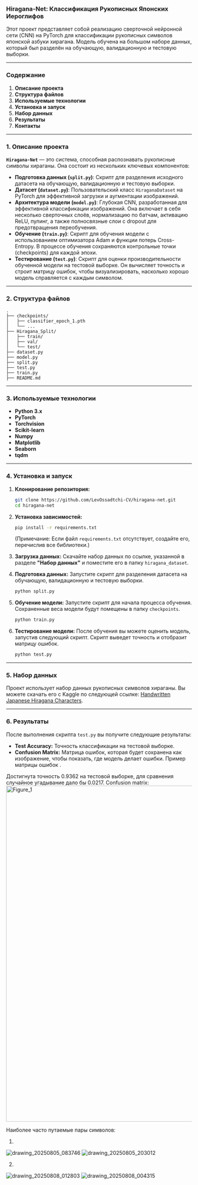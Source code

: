 ### **Hiragana-Net: Классификация Рукописных Японских Иероглифов**

Этот проект представляет собой реализацию сверточной нейронной сети (CNN) на PyTorch для классификации рукописных символов японской азбуки хирагана. Модель обучена на большом наборе данных, который был разделён на обучающую, валидационную и тестовую выборки.

-----

### **Содержание**

1.  **Описание проекта**
2.  **Структура файлов**
3.  **Используемые технологии**
4.  **Установка и запуск**
5.  **Набор данных**
6.  **Результаты**
7.  **Контакты**

-----

### **1. Описание проекта**

**`Hiragana-Net`** — это система, способная распознавать рукописные символы хираганы. Она состоит из нескольких ключевых компонентов:

  * **Подготовка данных (`split.py`)**: Скрипт для разделения исходного датасета на обучающую, валидационную и тестовую выборки.
  * **Датасет (`dataset.py`)**: Пользовательский класс `HiraganaDataset` на PyTorch для эффективной загрузки и аугментации изображений.
  * **Архитектура модели (`model.py`)**: Глубокая CNN, разработанная для эффективной классификации изображений. Она включает в себя несколько сверточных слоёв, нормализацию по батчам, активацию ReLU, пулинг, а также полносвязные слои с dropout для предотвращения переобучения.
  * **Обучение (`train.py`)**: Скрипт для обучения модели с использованием оптимизатора Adam и функции потерь Cross-Entropy. В процессе обучения сохраняются контрольные точки (checkpoints) для каждой эпохи.
  * **Тестирование (`test.py`)**: Скрипт для оценки производительности обученной модели на тестовой выборке. Он вычисляет точность и строит матрицу ошибок, чтобы визуализировать, насколько хорошо модель справляется с каждым символом.

-----

### **2. Структура файлов**

```
.
├── checkpoints/
│   ├── classifier_epoch_1.pth
│   └── ...
├── Hiragana_Split/
│   ├── train/
│   ├── val/
│   └── test/
├── dataset.py
├── model.py
├── split.py
├── test.py
├── train.py
├── README.md
```

-----

### **3. Используемые технологии**

  * **Python 3.x**
  * **PyTorch**
  * **Torchvision**
  * **Scikit-learn**
  * **Numpy**
  * **Matplotlib**
  * **Seaborn**
  * **tqdm**

-----

### **4. Установка и запуск**

1.  **Клонирование репозитория:**

    ```bash
    git clone https://github.com/LevOssadtchi-CV/hiragana-net.git
    cd hiragana-net
    ```

2.  **Установка зависимостей:**

    ```bash
    pip install -r requirements.txt
    ```

    (Примечание: Если файл `requirements.txt` отсутствует, создайте его, перечислив все библиотеки.)

3.  **Загрузка данных:**
    Скачайте набор данных по ссылке, указанной в разделе **"Набор данных"** и поместите его в папку `hiragana_dataset`.

4.  **Подготовка данных:**
    Запустите скрипт для разделения датасета на обучающую, валидационную и тестовую выборки.

    ```bash
    python split.py
    ```

5.  **Обучение модели:**
    Запустите скрипт для начала процесса обучения. Сохраненные веса модели будут помещены в папку `checkpoints`.

    ```bash
    python train.py
    ```

6.  **Тестирование модели:**
    После обучения вы можете оценить модель, запустив следующий скрипт. Скрипт выведет точность и отобразит матрицу ошибок.

    ```bash
    python test.py
    ```

-----

### **5. Набор данных**

Проект использует набор данных рукописных символов хираганы. Вы можете скачать его с Kaggle по следующей ссылке: [Handwritten Japanese Hiragana Characters](https://www.kaggle.com/datasets/farukece/handwritten-japanese-hiragana-characters).

-----

### **6. Результаты**

После выполнения скрипта `test.py` вы получите следующие результаты:

  * **Test Accuracy:** Точность классификации на тестовой выборке.
  * **Confusion Matrix:** Матрица ошибок, которая будет сохранена как изображение, чтобы показать, где модель делает ошибки. Пример матрицы ошибок .


Достигнута точность 0.9362 на тестовой выборке, для сравнения случайное угадывание дало бы 0.0217. Confusion matrix:
<img width="1512" height="909" alt="Figure_1" src="https://github.com/user-attachments/assets/9a4fc8ed-24be-4f6d-a1fe-0bf7415e620a" />

Наиболее часто путаемые пары символов:

1.

![drawing_20250805_083746](https://github.com/user-attachments/assets/695aecfc-f915-47f8-8940-4a9cda11c980)
![drawing_20250805_203012](https://github.com/user-attachments/assets/885b5b42-0687-4ef3-b9cb-69769d261f8e)

2. 
![drawing_20250808_012803](https://github.com/user-attachments/assets/787a1470-7c33-43e8-8b7d-5be57135bf1e)
![drawing_20250808_004315](https://github.com/user-attachments/assets/64dc9749-de8d-4956-8595-f69f631d22f8)
